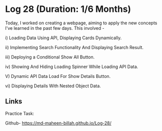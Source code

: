 # Log 28 (Duration: 1/6 Months)
Today, I worked on creating a webpage, aiming to apply the new concepts I've learned in the past few days. This involved - 

i) Loading Data Using API, Displaying Cards Dynamically. 

ii) Implementing Search Functionality And Displaying Search Result. 

iii) Deploying a Conditional Show All Button. 

iv) Showing And Hiding Loading Spinner While Loading API Data.

V) Dynamic API Data Load For Show Details Button.

vi) Displaying Details With Nested Object Data.

## Links

Practice Task:


Github- https://md-maheen-billah.github.io/Log-28/

